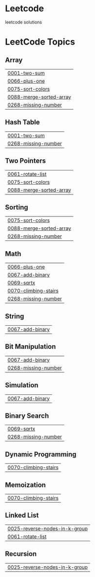 # Leetcode
leetcode solutions

<!---LeetCode Topics Start-->
# LeetCode Topics
## Array
|  |
| ------- |
| [0001-two-sum](https://github.com/snehalatha88/Leetcode/tree/master/0001-two-sum) |
| [0066-plus-one](https://github.com/snehalatha88/Leetcode/tree/master/0066-plus-one) |
| [0075-sort-colors](https://github.com/snehalatha88/Leetcode/tree/master/0075-sort-colors) |
| [0088-merge-sorted-array](https://github.com/snehalatha88/Leetcode/tree/master/0088-merge-sorted-array) |
| [0268-missing-number](https://github.com/snehalatha88/Leetcode/tree/master/0268-missing-number) |
## Hash Table
|  |
| ------- |
| [0001-two-sum](https://github.com/snehalatha88/Leetcode/tree/master/0001-two-sum) |
| [0268-missing-number](https://github.com/snehalatha88/Leetcode/tree/master/0268-missing-number) |
## Two Pointers
|  |
| ------- |
| [0061-rotate-list](https://github.com/snehalatha88/Leetcode/tree/master/0061-rotate-list) |
| [0075-sort-colors](https://github.com/snehalatha88/Leetcode/tree/master/0075-sort-colors) |
| [0088-merge-sorted-array](https://github.com/snehalatha88/Leetcode/tree/master/0088-merge-sorted-array) |
## Sorting
|  |
| ------- |
| [0075-sort-colors](https://github.com/snehalatha88/Leetcode/tree/master/0075-sort-colors) |
| [0088-merge-sorted-array](https://github.com/snehalatha88/Leetcode/tree/master/0088-merge-sorted-array) |
| [0268-missing-number](https://github.com/snehalatha88/Leetcode/tree/master/0268-missing-number) |
## Math
|  |
| ------- |
| [0066-plus-one](https://github.com/snehalatha88/Leetcode/tree/master/0066-plus-one) |
| [0067-add-binary](https://github.com/snehalatha88/Leetcode/tree/master/0067-add-binary) |
| [0069-sqrtx](https://github.com/snehalatha88/Leetcode/tree/master/0069-sqrtx) |
| [0070-climbing-stairs](https://github.com/snehalatha88/Leetcode/tree/master/0070-climbing-stairs) |
| [0268-missing-number](https://github.com/snehalatha88/Leetcode/tree/master/0268-missing-number) |
## String
|  |
| ------- |
| [0067-add-binary](https://github.com/snehalatha88/Leetcode/tree/master/0067-add-binary) |
## Bit Manipulation
|  |
| ------- |
| [0067-add-binary](https://github.com/snehalatha88/Leetcode/tree/master/0067-add-binary) |
| [0268-missing-number](https://github.com/snehalatha88/Leetcode/tree/master/0268-missing-number) |
## Simulation
|  |
| ------- |
| [0067-add-binary](https://github.com/snehalatha88/Leetcode/tree/master/0067-add-binary) |
## Binary Search
|  |
| ------- |
| [0069-sqrtx](https://github.com/snehalatha88/Leetcode/tree/master/0069-sqrtx) |
| [0268-missing-number](https://github.com/snehalatha88/Leetcode/tree/master/0268-missing-number) |
## Dynamic Programming
|  |
| ------- |
| [0070-climbing-stairs](https://github.com/snehalatha88/Leetcode/tree/master/0070-climbing-stairs) |
## Memoization
|  |
| ------- |
| [0070-climbing-stairs](https://github.com/snehalatha88/Leetcode/tree/master/0070-climbing-stairs) |
## Linked List
|  |
| ------- |
| [0025-reverse-nodes-in-k-group](https://github.com/snehalatha88/Leetcode/tree/master/0025-reverse-nodes-in-k-group) |
| [0061-rotate-list](https://github.com/snehalatha88/Leetcode/tree/master/0061-rotate-list) |
## Recursion
|  |
| ------- |
| [0025-reverse-nodes-in-k-group](https://github.com/snehalatha88/Leetcode/tree/master/0025-reverse-nodes-in-k-group) |
<!---LeetCode Topics End-->